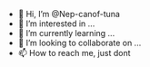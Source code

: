- 👋 Hi, I’m @Nep-canof-tuna
- 👀 I’m interested in ...
- 🌱 I’m currently learning ...
- 💞️ I’m looking to collaborate on ...
- 📫 How to reach me, just dont

<!---
Nep-canof-tuna/Nep-canof-tuna is a ✨ special ✨ repository because its `README.md` (this file) appears on your GitHub profile.
You can click the Preview link to take a look at your changes.
--->

